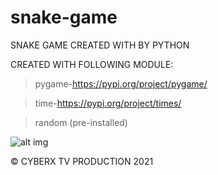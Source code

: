 # snake-game
SNAKE GAME CREATED WITH  BY PYTHON

CREATED WITH FOLLOWING MODULE:

> pygame-https://pypi.org/project/pygame/

> time-https://pypi.org/project/times/

> random (pre-installed)

![alt img](https://drive.google.com/drive/u/0/folders/1mBTnpU5cVCgvTVy3JrycHzgds931OX-i)

© CYBERX TV PRODUCTION 2021
